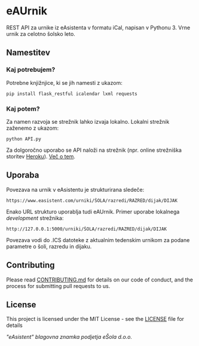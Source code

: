 # eAUrnik

REST API za urnike iz eAsistenta v formatu iCal, napisan v Pythonu 3. Vrne urnik za celotno šolsko leto.

## Namestitev

### Kaj potrebujem?

Potrebne knjižnjice, ki se jih namesti z ukazom:

```
pip install flask_restful icalendar lxml requests
```

### Kaj potem?

Za namen razvoja se strežnik lahko izvaja lokalno. Lokalni strežnik zaženemo z ukazom:

```
python API.py
```

Za dolgoročno uporabo se API naloži na strežnik (npr. online strežniška storitev [Heroku](https://www.heroku.com)). [Več o tem](https://medium.com/@ashiqgiga07/deploying-rest-api-based-flask-app-on-heroku-part-1-cb43a14c50c).

## Uporaba

Povezava na urnik v eAsistentu je strukturirana sledeče:

```
https://www.easistent.com/urniki/ŠOLA/razredi/RAZRED/dijak/DIJAK
```

Enako URL strukturo uporablja tudi eAUrnik. Primer uporabe lokalnega *development* strežnika:

```
http://127.0.0.1:5000/urniki/ŠOLA/razredi/RAZRED/dijak/DIJAK
```

Povezava vodi do .ICS datoteke z aktualnim tedenskim urnikom za podane parametre o šoli, razredu in dijaku.

## Contributing

Please read [CONTRIBUTING.md](https://gist.github.com/PurpleBooth/b24679402957c63ec426) for details on our code of conduct, and the process for submitting pull requests to us.

## License

This project is licensed under the MIT License - see the [LICENSE](LICENSE) file for details

*"eAsistent" blagovna znamka podjetja eŠola d.o.o.*
